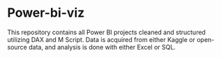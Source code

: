 # Power-bi-viz
This repository contains all Power BI projects cleaned and structured utilizing DAX and M Script.
Data is acquired from either Kaggle or open-source data, and analysis is done with either Excel or SQL.
